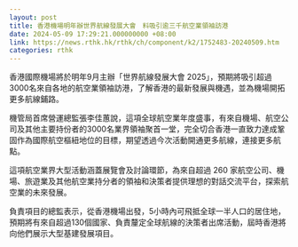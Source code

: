 ```yaml
---
layout: post
title: 香港機場明年辦世界航線發展大會　料吸引逾三千航空業領袖訪港
date: 2024-05-09 17:29:21.000000000 +08:00
link: https://news.rthk.hk/rthk/ch/component/k2/1752483-20240509.htm
categories: rthk
---
```


香港國際機場將於明年9月主辦「世界航線發展大會 2025」，預期將吸引超過3000名來自各地的航空業領袖訪港，了解香港的最新發展與機遇，並為機場開拓更多航線鋪路。

機管局首席營運總監張李佳蕙說，這項全球航空業年度盛事，有來自機場、航空公司及其他主要持份者的3000名業界領袖聚首一堂，完全切合香港一直致力達成鞏固作為國際航空樞紐地位的目標，期望透過今次活動開通更多航線，連接更多航點。

這項航空業界大型活動涵蓋展覽會及討論環節，為來自超過 260 家航空公司、機場、旅遊業及其他航空業持分者的領袖和決策者提供理想的對話交流平台，探索航空業的未來發展。

負責項目的總監表示，從香港機場出發，5小時內可飛抵全球一半人口的居住地，預期將有來自超過130個國家、負責釐定全球航線的決策者出席活動，屆時香港將向他們展示大型基建發展項目。

